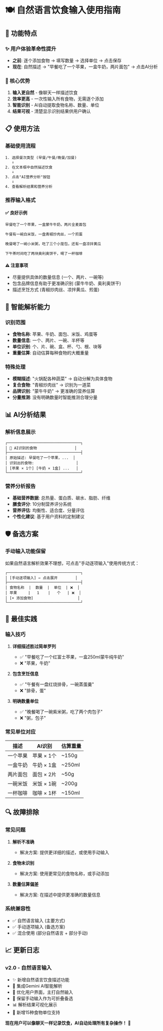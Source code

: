 # 🍽️ 自然语言饮食输入使用指南

## 🎯 功能特点

### ✨ 用户体验革命性提升
- **之前**: 逐个添加食物 → 填写数量 → 选择单位 → 点击保存
- **现在**: 自然描述 → "早餐吃了一个苹果，一盒牛奶，两片面包" → 点击AI分析

### 🚀 核心优势
1. **输入更自然** - 像聊天一样描述饮食
2. **效率更高** - 一次性输入所有食物，无需逐个添加
3. **智能识别** - AI自动提取食物名称、数量、单位
4. **结果可视** - 清楚显示识别结果供用户确认

## 📋 使用方法

### 基础使用流程
```
1. 选择餐次类型 (早餐/午餐/晚餐/加餐)
   ↓
2. 在文本框中自然描述饮食
   ↓  
3. 点击"AI营养分析"按钮
   ↓
4. 查看解析结果和营养分析
```

### 推荐输入格式

#### ✅ 良好示例
```
早餐吃了一个苹果，一盒蒙牛牛奶，两片全麦面包

午餐有一碗白米饭，一盘青椒炒肉丝，一个煎蛋

晚餐喝了一碗小米粥，吃了三个小笼包，还有一盘凉拌黄瓜

下午茶时间吃了两块奥利奥饼干，喝了一杯咖啡
```

#### ⚠️ 注意事项
- 尽量提供具体的数量信息 (一个、两片、一碗等)
- 包含品牌信息有助于更准确识别 (蒙牛牛奶、奥利奥饼干)
- 描述烹饪方式 (青椒炒肉丝、凉拌黄瓜、煎蛋)

## 🔧 智能解析能力

### 识别范围
- **食物名称**: 苹果、牛奶、面包、米饭、鸡蛋等
- **数量信息**: 一个、两片、一碗、半杯等
- **单位识别**: 个、片、碗、盒、杯、勺、根、块等
- **重量估算**: 自动估算每种食物的大概重量

### 特殊处理
- **模糊描述**: "火锅配各种蔬菜" → 自动分解为具体食物
- **复合食物**: "青椒炒肉丝" → 识别为一道菜
- **品牌识别**: "蒙牛牛奶" → 更准确的营养估算
- **分量推测**: 没有明确数量时智能推测合理分量

## 📊 AI分析结果

### 解析信息展示
```
┌─────────────────────────────────┐
│ 🔮 AI识别的食物                 │
├─────────────────────────────────┤
│ 原始描述: 早餐吃了一个苹果，...  │
│ 识别出的食物:                   │
│ [苹果 × 1个] [牛奶 × 1盒] ...   │
└─────────────────────────────────┘
```

### 营养分析报告
- **基础营养数据**: 总热量、蛋白质、碳水、脂肪、纤维
- **膳食评分**: 10分制营养评分系统
- **营养评估**: 均衡性、适合度、分量评估
- **个性化建议**: 基于用户资料的定制建议

## 🛡️ 备选方案

### 手动输入功能保留
如果自然语言解析效果不理想，可点击"手动逐项输入"使用传统方式：

```
┌─────────────────────────────────┐
│ [手动逐项输入] ← 点击展开        │
├─────────────────────────────────┤
│ 食物名称  |  数量  |  单位  | ❌  │
│ 苹果     |   1    |   个   | ❌  │
│ [+ 添加食物]                    │
└─────────────────────────────────┘
```

## 🎯 最佳实践

### 输入技巧
1. **详细描述胜过简单罗列**
   - ✅ "早餐吃了一个红富士苹果，一盒250ml蒙牛纯牛奶"
   - ❌ "苹果，牛奶"

2. **包含烹饪信息**
   - ✅ "午餐有一盘红烧排骨，一碗蒸蛋羹"
   - ❌ "排骨，蛋"

3. **明确数量单位**
   - ✅ "晚餐喝了一碗紫米粥，吃了两个肉包子"
   - ❌ "粥，包子"

### 常见单位对应
| 描述 | AI识别 | 估算重量 |
|------|--------|----------|
| 一个苹果 | 苹果 × 1个 | ~150g |
| 一盒牛奶 | 牛奶 × 1盒 | ~250ml |
| 两片面包 | 面包 × 2片 | ~50g |
| 一碗米饭 | 米饭 × 1碗 | ~200g |
| 一杯咖啡 | 咖啡 × 1杯 | ~150ml |

## 🔍 故障排除

### 常见问题
1. **解析不准确**
   - 解决方案: 提供更详细的描述，或使用手动输入
   
2. **食物未识别**
   - 解决方案: 使用更常见的食物名称，或手动添加

3. **数量估算偏差**
   - 解决方案: 在描述中提供更准确的数量信息

### 系统兼容性
- ✅ 自然语言输入 (主要方式)
- ✅ 手动逐项输入 (备选方案)  
- ✅ 混合使用 (部分自然语言 + 部分手动)

## 📈 更新日志

### v2.0 - 自然语言输入
- ✨ 新增自然语言饮食描述功能
- 🤖 集成Gemini AI智能解析
- 🎨 优化用户界面，主打自然输入
- 🔧 保留手动输入作为可折叠备选
- 📊 解析结果可视化展示
- 🎯 新增15种食物单位支持

**现在用户可以像聊天一样记录饮食，AI自动处理所有复杂操作！** 🎉